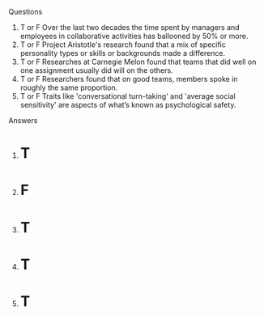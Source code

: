 Questions
1. T or F Over the last two decades the time spent by managers and employees in collaborative activities has ballooned by 50% or more.
2. T or F Project Aristotle's research found that a mix of specific personality types or skills or backgrounds made a difference.
3. T or F Researches at Carnegie Melon found that teams that did well on one assignment usually did will on the others.
4. T or F Researchers found that on good teams, members spoke in roughly the same proportion.
5. T or F Traits like 'conversational turn-taking' and 'average social sensitivity' are aspects of what’s known as psychological safety.









Answers
1. # T #
2. # F #
3. # T #
4. # T #
5. # T #
